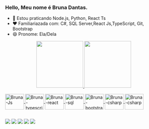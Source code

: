### Hello, Meu nome é Bruna Dantas.


- 🔭 Estou praticando Node.js, Python, React Ts
- ❤️ Familiariazada com: C#, SQL Server,React Js,TypeScript, Git, Bootstrap
- 😄 Pronome: Ela/Dela


<div align="center">
  <a href="https://github.com/BrunaDan7as">
  <img height="150em" src="https://github-readme-stats.vercel.app/api?username=brunadan7as&show_icons=true&theme=tokyonight&include_all_commits=true&count_private=true"/>
  <img height="150em" src="https://github-readme-stats.vercel.app/api/top-langs/?username=brunadan7as&layout=compact&langs_count=7&theme=tokyonight"/>
</div>
  
<div style="display: inline_block"><br>
  <img align="center" alt="Bruna-Js" height="50" width="60" src="https://cdn.jsdelivr.net/gh/devicons/devicon/icons/javascript/javascript-original.svg">
  <img align="center" alt="Bruna-typescript" height="50" width="60" src="https://cdn.jsdelivr.net/gh/devicons/devicon/icons/typescript/typescript-original.svg" >
  
  <img align="center" alt="Bruna-react" height="50" width="60" src="https://cdn.jsdelivr.net/gh/devicons/devicon/icons/react/react-original-wordmark.svg" >

  <img align="center" alt="Bruna-sql" height="50" width="60" src="https://cdn.jsdelivr.net/gh/devicons/devicon/icons/microsoftsqlserver/microsoftsqlserver-plain.svg" />

  <img align="center" alt="Bruna-bootstrap" height="50" width="60" src="https://cdn.jsdelivr.net/gh/devicons/devicon/icons/bootstrap/bootstrap-original-wordmark.svg" />
  <img align="center" alt="Bruna-csharp" height="50" width="60" src="https://cdn.jsdelivr.net/gh/devicons/devicon/icons/csharp/csharp-original.svg" />
  <img align="center" alt="Bruna-csharp" height="50" width="60" src="https://cdn.jsdelivr.net/gh/devicons/devicon/icons/dotnetcore/dotnetcore-original.svg" />
  
</div>  
          
  
  ##
  
  <div> 
  <a href="https://www.youtube.com/channel/UCS7GmoMC1WCxaLoNxUT1Lcw" target="_blank"><img src="https://img.shields.io/badge/YouTube-FF0000?style=for-the-badge&logo=youtube&logoColor=white" target="_blank"></a>
  <a href="https://instagram.com/brunadan7as" target="_blank"><img src="https://img.shields.io/badge/-Instagram-%23E4405F?style=for-the-badge&logo=instagram&logoColor=white" target="_blank"></a>
 <a href="https://discord.gg/wagxzStdcR" target="_blank"><img src="https://img.shields.io/badge/Discord-7289DA?style=for-the-badge&logo=discord&logoColor=white" target="_blank"></a> 
  <a href = "mailto:b.dantassoares@gmail.com"><img src="https://img.shields.io/badge/-Gmail-%23333?style=for-the-badge&logo=gmail&logoColor=white" target="_blank"></a>
  <a href="https://www.linkedin.com/in/bruna-dantas-839320198/" target="_blank"><img src="https://img.shields.io/badge/-LinkedIn-%230077B5?style=for-the-badge&logo=linkedin&logoColor=white" target="_blank"></a> 
 
</div>
